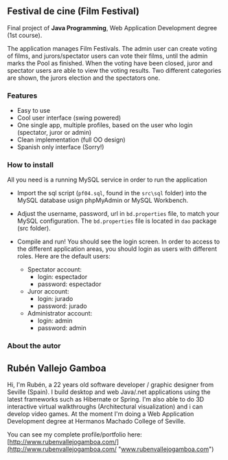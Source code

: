 ## Festival de cine (Film Festival) ##

Final project of **Java Programming**, Web Application Development degree (1st course). 

The application manages Film Festivals. The admin user can create voting of films, and jurors/spectator users can vote their films, until the admin marks the Pool as finished. When the voting have been closed, juror and spectator users are able to view the voting results. Two different categories are shown, the jurors election and the spectators one.

### Features ###

 - Easy to use
 - Cool user interface (swing powered)
 - One single app, multiple profiles, based on the user who login (spectator, juror or admin)
 - Clean implementation (full OO design)
 - Spanish only interface (Sorry!)

### How to install ###

All you need is a running MySQL service in order to run the application

- Import the sql script (`pf04.sql`, found in the `src\sql` folder) into the MySQL database usign phpMyAdmin or MySQL Workbench.
- Adjust the username, password, url in `bd.properties` file, to match your MySQL configuration. The `bd.properties` file is located in `dao` package (src folder).
- Compile and run! You should see the login screen. In order to access to the different application areas, you should login as users with different roles. Here are the default users:

	- Spectator account: 
		- login: espectador 
		- password:  espectador
	- Juror account: 
		- login: jurado 
		- password:  jurado
	- Administrator account: 
		- login: admin 
		- password: admin

### About the autor ###

## 	Rubén Vallejo Gamboa ##


Hi, I'm Rubén, a 22 years old software developer / graphic designer from Seville (Spain).
I build desktop and web Java/.net applications using the latest frameworks such as Hibernate or Spring. I'm also able to do 3D interactive virtual walkthroughs (Architectural visualization) and i can develop video games. At the moment I'm doing a Web Application Development degree at Hermanos Machado College of Seville.

You can see my complete profile/portfolio here: [http://www.rubenvallejogamboa.com/](http://www.rubenvallejogamboa.com/ "www.rubenvallejogamboa.com")